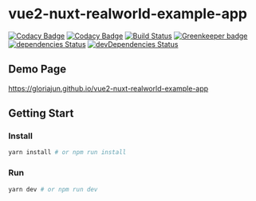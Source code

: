 # vue2-nuxt-realworld-example-app

[![Codacy Badge](https://api.codacy.com/project/badge/Grade/054756f1730f44d58a6b00f095456789)](https://app.codacy.com/app/pureainu/vue2-nuxt-realworld-example-app?utm_source=github.com&utm_medium=referral&utm_content=gloriaJun/vue2-nuxt-realworld-example-app&utm_campaign=Badge_Grade_Dashboard)
[![Codacy Badge](https://api.codacy.com/project/badge/Grade/c5321fe3a07f4774b9ce5c2af8c0a6f0)](https://app.codacy.com/app/pureainu/vue2-nuxt-realworld-example-app?utm_source=github.com&utm_medium=referral&utm_content=gloriaJun/vue2-nuxt-realworld-example-app&utm_campaign=Badge_Grade_Settings)
[![Build Status](https://travis-ci.com/gloriaJun/vue2-nuxt-realworld-example-app.svg?branch=master)](https://travis-ci.com/gloriaJun/vue2-nuxt-realworld-example-app)
[![Greenkeeper badge](https://badges.greenkeeper.io/gloriaJun/vue2-nuxt-realworld-example-app.svg)](https://greenkeeper.io/)
[![dependencies Status](https://david-dm.org/gloriaJun/vue2-nuxt-realworld-example-app/status.svg)](https://david-dm.org/gloriaJun/vue2-nuxt-realworld-example-app)
[![devDependencies Status](https://david-dm.org/gloriaJun/vue2-nuxt-realworld-example-app/dev-status.svg)](https://david-dm.org/gloriaJun/vue2-nuxt-realworld-example-app?type=dev)

## Demo Page
https://gloriajun.github.io/vue2-nuxt-realworld-example-app

## Getting Start

### Install

```bash
yarn install # or npm run install
```

### Run

```bash
yarn dev # or npm run dev
```
